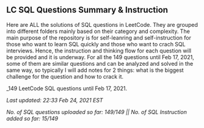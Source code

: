 LC SQL Questions Summary & Instruction
------------------------------------------------------------------
Here are ALL the solutions of SQL questions in LeetCode. They are grouped into different folders mainly based on their category and complexity.
The main purpose of the repository is for self-leanring and self-instruction for those who want to learn SQL quickly and those who want to crach SQL interviews.
Hence, the instruction and thinking flow for each question will be provided and it is underway. For all the 149 questions until Feb 17, 2021, some of them are similar questions and can be analyzed and solved in the same way, so typically I will add notes for 2 things: what is the biggest challenge for the question and how to crack it. 

_149 LeetCode SQL questions until Feb 17, 2021.

_Last updated: 22:33 Feb 24, 2021 EST_

_No. of SQL questions uploaded so far: 149/149 || No. of SQL Instruction added so far: 15/149_
